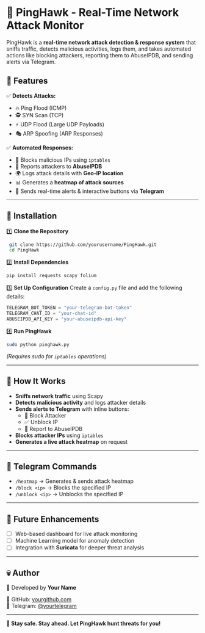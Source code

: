 # 🦅 PingHawk - Real-Time Network Attack Monitor

PingHawk is a **real-time network attack detection & response system** that sniffs traffic, detects malicious activities, logs them, and takes automated actions like blocking attackers, reporting them to AbuseIPDB, and sending alerts via Telegram.

## 🚀 Features

✅ **Detects Attacks:**
- 🔥 Ping Flood (ICMP)
- 🕵️ SYN Scan (TCP)
- ⚡ UDP Flood (Large UDP Payloads)
- 🎭 ARP Spoofing (ARP Responses)

✅ **Automated Responses:**
- 🚫 Blocks malicious IPs using `iptables`
- 📡 Reports attackers to **AbuseIPDB**
- 🌍 Logs attack details with **Geo-IP location**
- 📊 Generates a **heatmap of attack sources**
- 📨 Sends real-time alerts & interactive buttons via **Telegram**

---

## 🔧 Installation

1️⃣ **Clone the Repository**
```bash
 git clone https://github.com/yourusername/PingHawk.git
 cd PingHawk
```

2️⃣ **Install Dependencies**
```bash
pip install requests scapy folium
```

3️⃣ **Set Up Configuration**
Create a `config.py` file and add the following details:
```python
TELEGRAM_BOT_TOKEN = "your-telegram-bot-token"
TELEGRAM_CHAT_ID = "your-chat-id"
ABUSEIPDB_API_KEY = "your-abuseipdb-api-key"
```

4️⃣ **Run PingHawk**
```bash
sudo python pinghawk.py
```
*(Requires sudo for `iptables` operations)*

---

## 📜 How It Works

- **Sniffs network traffic** using Scapy
- **Detects malicious activity** and logs attacker details
- **Sends alerts to Telegram** with inline buttons:
  - 🚫 Block Attacker
  - ✅ Unblock IP
  - 📡 Report to AbuseIPDB
- **Blocks attacker IPs** using `iptables`
- **Generates a live attack heatmap** on request

---

## 📲 Telegram Commands
- `/heatmap` → Generates & sends attack heatmap
- `/block <ip>` → Blocks the specified IP
- `/unblock <ip>` → Unblocks the specified IP

---

## 🌟 Future Enhancements
- [ ] Web-based dashboard for live attack monitoring
- [ ] Machine Learning model for anomaly detection
- [ ] Integration with **Suricata** for deeper threat analysis

---

## 💀 Author
🚀 Developed by **Your Name**

🔗 GitHub: [yourgithub.com](https://github.com/ox1df)  
💬 Telegram: [@yourtelegram](https://t.me/ox1df)

---

**🦅 Stay safe. Stay ahead. Let PingHawk hunt threats for you!**

